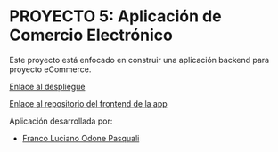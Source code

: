 # PROYECTO 5: Aplicación de Comercio Electrónico

Este proyecto está enfocado en construir una aplicación backend para proyecto eCommerce.

[Enlace al despliegue]()

[Enlace al repositorio del frontend de la app](https://github.com/Franco-Odone/proyecto5M3BUDD-ecommerce-front)

Aplicación desarrollada por:

- [Franco Luciano Odone Pasquali](https://github.com/Franco-Odone)
